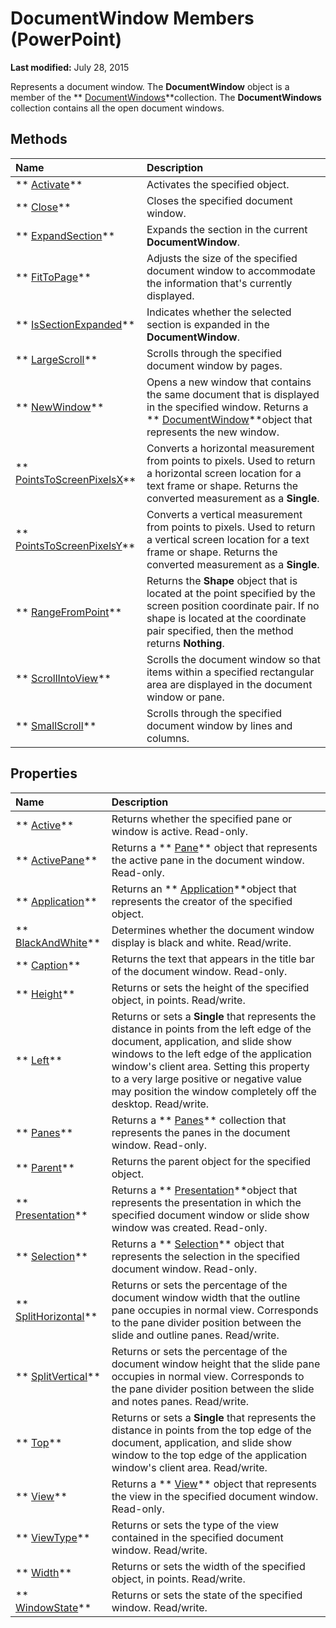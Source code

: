
# DocumentWindow Members (PowerPoint)

 **Last modified:** July 28, 2015

Represents a document window. The  **DocumentWindow** object is a member of the ** [DocumentWindows](84ed4b8c-593a-8100-d4b8-158115c4e84d.md)**collection. The  **DocumentWindows** collection contains all the open document windows.

## Methods



|**Name**|**Description**|
|:-----|:-----|
| ** [Activate](8b6c5ede-edaf-72f2-b0f5-de2418a5e0a2.md)**|Activates the specified object.|
| ** [Close](c7ba0097-5fa3-b0d0-234b-3cfe3e493522.md)**|Closes the specified document window.|
| ** [ExpandSection](bf4548ea-1459-9a2e-ad5a-e7d16c1b312d.md)**|Expands the section in the current  **DocumentWindow**.|
| ** [FitToPage](91ea2102-df12-20fe-cd16-e664832f9eb5.md)**|Adjusts the size of the specified document window to accommodate the information that's currently displayed.|
| ** [IsSectionExpanded](ab40cd63-7daa-4406-9311-869ffd281d9a.md)**|Indicates whether the selected section is expanded in the  **DocumentWindow**.|
| ** [LargeScroll](b74ecd74-acec-0d36-68c7-1848a99fe4c1.md)**|Scrolls through the specified document window by pages.|
| ** [NewWindow](1c9f4e37-4e40-8d0b-246b-f9897ad9a56a.md)**|Opens a new window that contains the same document that is displayed in the specified window. Returns a  ** [DocumentWindow](567c5e66-8d68-a868-4072-b5358cf69546.md)**object that represents the new window.|
| ** [PointsToScreenPixelsX](6b5f2f58-41af-3620-74f3-1c4ec3922fc2.md)**|Converts a horizontal measurement from points to pixels. Used to return a horizontal screen location for a text frame or shape. Returns the converted measurement as a  **Single**.|
| ** [PointsToScreenPixelsY](0a5a96c6-3e91-31c6-ee60-ca1f8481daf0.md)**|Converts a vertical measurement from points to pixels. Used to return a vertical screen location for a text frame or shape. Returns the converted measurement as a  **Single**.|
| ** [RangeFromPoint](74bc61e5-6c6d-0510-b549-e325dd67c7a7.md)**|Returns the  **Shape** object that is located at the point specified by the screen position coordinate pair. If no shape is located at the coordinate pair specified, then the method returns **Nothing**.|
| ** [ScrollIntoView](1eee6b36-9f01-5204-dd75-1172f2e00577.md)**|Scrolls the document window so that items within a specified rectangular area are displayed in the document window or pane.|
| ** [SmallScroll](f6710bca-ad85-9257-061a-dbe5829d8b7b.md)**|Scrolls through the specified document window by lines and columns.|

## Properties



|**Name**|**Description**|
|:-----|:-----|
| ** [Active](bd68b587-0811-7f40-c0da-741e2305594b.md)**|Returns whether the specified pane or window is active. Read-only.|
| ** [ActivePane](8fa4c8a1-37b6-2676-1cfd-5fa2b130d2e3.md)**|Returns a  ** [Pane](27862fd6-897d-893d-d5a8-b1e40b1b9d48.md)** object that represents the active pane in the document window. Read-only.|
| ** [Application](89843eab-4dde-131e-85ed-a6116a98ad46.md)**|Returns an  ** [Application](978c2b99-4271-b953-4283-73b5f3d96f41.md)**object that represents the creator of the specified object.|
| ** [BlackAndWhite](1363b7df-8de5-955f-60a7-682cd6b4c848.md)**|Determines whether the document window display is black and white. Read/write.|
| ** [Caption](1f0334ee-d0fa-14d4-046b-d29ffddcfd53.md)**|Returns the text that appears in the title bar of the document window. Read-only.|
| ** [Height](a81aed0f-141c-a1ca-19f0-1584680ca726.md)**|Returns or sets the height of the specified object, in points. Read/write.|
| ** [Left](a6c8a129-b662-5fb7-4c5d-4f5d1c0aea34.md)**|Returns or sets a  **Single** that represents the distance in points from the left edge of the document, application, and slide show windows to the left edge of the application window's client area. Setting this property to a very large positive or negative value may position the window completely off the desktop. Read/write.|
| ** [Panes](1f26709d-8414-ee89-29d8-588c6787611a.md)**|Returns a  ** [Panes](a6fe4d77-dff2-6e90-1df6-eb281bc46fa6.md)** collection that represents the panes in the document window. Read-only.|
| ** [Parent](275ed305-76f9-8dca-afb9-db206f6b128b.md)**|Returns the parent object for the specified object.|
| ** [Presentation](f009e2c3-aa08-09f0-c879-a25b8d1e0405.md)**|Returns a  ** [Presentation](ec75cf52-69f8-d35b-0a26-4a8da8a9683f.md)**object that represents the presentation in which the specified document window or slide show window was created. Read-only.|
| ** [Selection](0cd670b2-53a5-87d7-8b38-761920dd9758.md)**|Returns a  ** [Selection](a7def3bd-9dff-da53-152d-4fd686642413.md)** object that represents the selection in the specified document window. Read-only.|
| ** [SplitHorizontal](89ec538b-d8a3-23e8-a246-35c44884a432.md)**|Returns or sets the percentage of the document window width that the outline pane occupies in normal view. Corresponds to the pane divider position between the slide and outline panes. Read/write.|
| ** [SplitVertical](8a26332f-d00d-9816-30e1-48411db07a62.md)**|Returns or sets the percentage of the document window height that the slide pane occupies in normal view. Corresponds to the pane divider position between the slide and notes panes. Read/write.|
| ** [Top](ba51aa9d-772a-d854-a834-60907b304e78.md)**|Returns or sets a  **Single** that represents the distance in points from the top edge of the document, application, and slide show window to the top edge of the application window's client area. Read/write.|
| ** [View](6488ba10-744a-eb88-df8d-bf85e2f6711d.md)**|Returns a  ** [View](333e8b59-398d-4575-d37b-bfb1d3503089.md)** object that represents the view in the specified document window. Read-only.|
| ** [ViewType](95eb4962-6d7a-41bd-fdae-757287f06350.md)**|Returns or sets the type of the view contained in the specified document window. Read/write.|
| ** [Width](ede3967a-5d52-ba5d-2279-ea7345a7d370.md)**|Returns or sets the width of the specified object, in points. Read/write.|
| ** [WindowState](7f0ce168-0339-03f0-11e4-dc7935c04b85.md)**|Returns or sets the state of the specified window. Read/write.|
